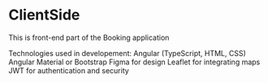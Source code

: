 # ClientSide
This is front-end part of the Booking  application

Technologies used in developement: 
    Angular (TypeScript, HTML, CSS)
    Angular Material or Bootstrap
    Figma for design
    Leaflet for integrating maps
    JWT for authentication and security
